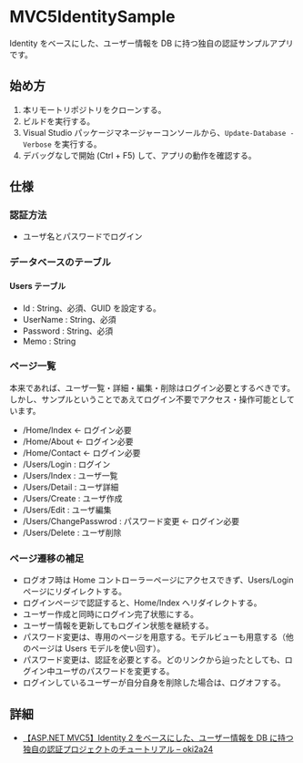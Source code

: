 # MVC5IdentitySample
Identity をベースにした、ユーザー情報を DB に持つ独自の認証サンプルアプリです。

## 始め方
1. 本リモートリポジトリをクローンする。
1. ビルドを実行する。
1. Visual Studio パッケージマネージャーコンソールから、`Update-Database -Verbose` を実行する。
1. デバッグなしで開始 (Ctrl + F5) して、アプリの動作を確認する。

## 仕様
### 認証方法
- ユーザ名とパスワードでログイン

### データベースのテーブル
#### Users テーブル
- Id : String、必須、GUID を設定する。
- UserName : String、必須
- Password : String、必須
- Memo : String

### ページ一覧
本来であれば、ユーザ一覧・詳細・編集・削除はログイン必要とするべきです。
しかし、サンプルということであえてログイン不要でアクセス・操作可能としています。

- /Home/Index ← ログイン必要
- /Home/About ← ログイン必要
- /Home/Contact ← ログイン必要
- /Users/Login : ログイン
- /Users/Index : ユーザ一覧
- /Users/Detail : ユーザ詳細
- /Users/Create : ユーザ作成
- /Users/Edit : ユーザ編集
- /Users/ChangePasswrod : パスワード変更 ← ログイン必要
- /Users/Delete : ユーザ削除

### ページ遷移の補足
- ログオフ時は Home コントローラーページにアクセスできず、Users/Login ページにリダイレクトする。
- ログインページで認証すると、Home/Index へリダイレクトする。
- ユーザー作成と同時にログイン完了状態にする。
- ユーザー情報を更新してもログイン状態を継続する。
- パスワード変更は、専用のページを用意する。モデルビューも用意する（他のページは Users モデルを使い回す）。
- パスワード変更は、認証を必要とする。どのリンクから辿ったとしても、ログイン中ユーザのパスワードを変更する。
- ログインしているユーザーが自分自身を削除した場合は、ログオフする。

## 詳細
- [【ASP.NET MVC5】Identity 2 をベースにした、ユーザー情報を DB に持つ独自の認証プロジェクトのチュートリアル – oki2a24](http://oki2a24.com/2015/11/29/auth-based-on-identity-asp-net-mvc5/)
